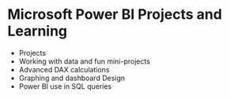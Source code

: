 # Microsoft Power BI Projects and Learning


* Projects
* Working with data and fun mini-projects
* Advanced DAX calculations
* Graphing and dashboard Design
* Power BI use in SQL queries

